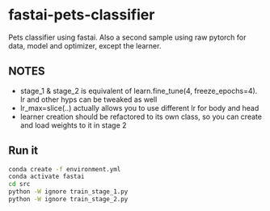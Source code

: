 # fastai-pets-classifier

Pets classifier using fastai. Also a second sample using raw pytorch for data, model and optimizer, except the learner.

## NOTES

* stage_1 & stage_2 is equivalent of learn.fine_tune(4, freeze_epochs=4). lr and other hyps can be tweaked as well
* lr_max=slice(..) actually allows you to use different lr for body and head
* learner creation should be refactored to its own class, so you can create and load weights to it in stage 2

## Run it

```bash
conda create -f environment.yml
conda activate fastai
cd src
python -W ignore train_stage_1.py
python -W ignore train_stage_2.py
```
